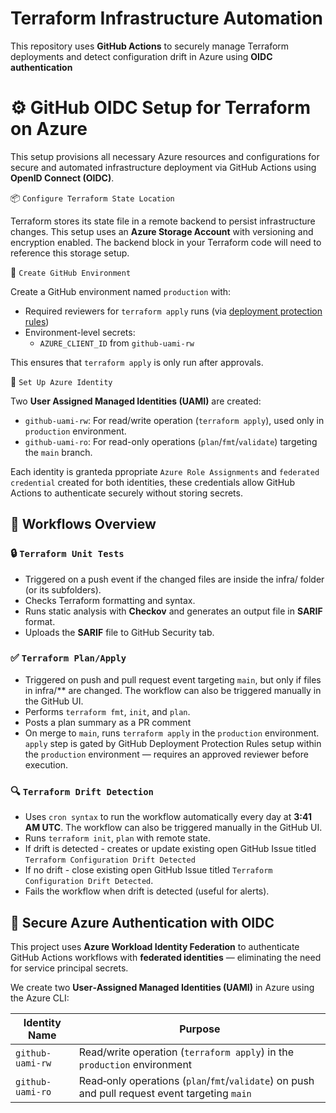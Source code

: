 # Terraform Infrastructure Automation

This repository uses **GitHub Actions** to securely manage Terraform deployments and detect configuration drift in Azure using 
**OIDC authentication**

# ⚙️ GitHub OIDC Setup for Terraform on Azure

This setup provisions all necessary Azure resources and configurations for secure and automated infrastructure deployment via GitHub Actions using **OpenID Connect (OIDC)**.


📦 `Configure Terraform State Location`

Terraform stores its state file in a remote backend to persist infrastructure changes. This setup uses an **Azure Storage Account** with versioning and encryption enabled. The backend block in your Terraform code will need to reference this storage setup.


🚀 `Create GitHub Environment`

Create a GitHub environment named `production` with:

- Required reviewers for `terraform apply` runs (via [deployment protection rules](https://docs.github.com/en/actions/deployment/targeting-different-environments/using-environments-for-deployment#deployment-protection-rules))
- Environment-level secrets:
  - `AZURE_CLIENT_ID` from `github-uami-rw`

This ensures that `terraform apply` is only run after approvals.

🔐 `Set Up Azure Identity`

Two **User Assigned Managed Identities (UAMI)** are created:

- `github-uami-rw`: For read/write operation (`terraform apply`), used only in `production` environment.
- `github-uami-ro`: For read-only operations (`plan`/`fmt`/`validate`) targeting the `main` branch.

Each identity is granteda ppropriate `Azure Role Assignments` and `federated credential` created for both identities, these credentials allow GitHub Actions to authenticate securely without storing secrets.


## 🚀 Workflows Overview

### 🔒 `Terraform Unit Tests`
- Triggered on a push event if the changed files are inside the infra/ folder (or its subfolders).
- Checks Terraform formatting and syntax.
- Runs static analysis with **Checkov** and generates an output file in **SARIF** format.
- Uploads the **SARIF** file to GitHub Security tab.

### ✅ `Terraform Plan/Apply`
- Triggered on push and pull request event targeting `main`, but only if files in infra/** are changed. The workflow can also be triggered manually in the GitHub UI.
- Performs `terraform fmt`, `init`, and `plan`.
- Posts a plan summary as a PR comment
- On merge to `main`, runs `terraform apply` in the `production` environment. `apply` step is gated by GitHub Deployment Protection Rules setup within the `production` environment — requires an approved reviewer before execution.

### 🔍 `Terraform Drift Detection`
- Uses `cron syntax` to run the workflow automatically every day at **3:41 AM UTC**. The workflow can also be triggered manually in the GitHub UI.
- Runs `terraform init`, `plan` with remote state.
- If drift is detected - creates or update existing open GitHub Issue titled `Terraform Configuration Drift Detected`
- If no drift - close existing open GitHub Issue titled `Terraform Configuration Drift Detected`.
- Fails the workflow when drift is detected (useful for alerts).


## 🔐 Secure Azure Authentication with OIDC

This project uses **Azure Workload Identity Federation** to authenticate GitHub Actions workflows with **federated identities** — eliminating the need for service principal secrets.


We create two **User‑Assigned Managed Identities (UAMI)** in Azure using the Azure CLI:

| Identity Name    | Purpose                            |
|------------------|------------------------------------|
| `github-uami-rw` | Read/write operation (`terraform apply`) in the `production` environment|
| `github-uami-ro` | Read‑only operations (`plan`/`fmt`/`validate`) on push and pull request event targeting `main` |


